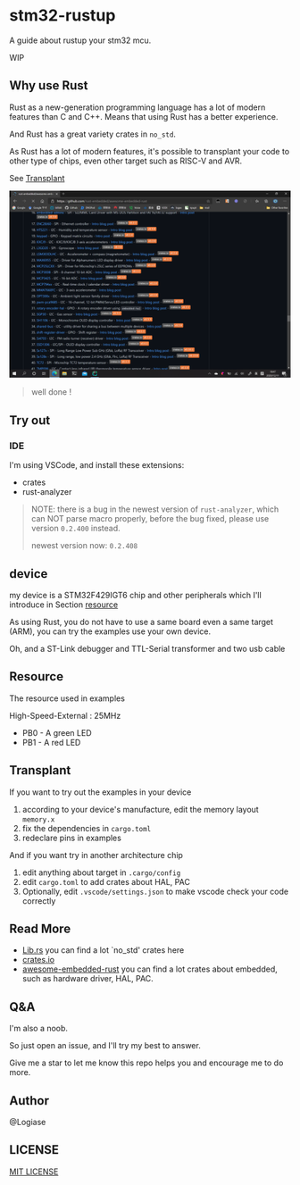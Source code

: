 # stm32-rustup

A guide about rustup your stm32 mcu.

WIP

## Why use Rust

Rust as a new-generation programming language has a lot of
modern features than C and C++.
Means that using Rust has a better experience.

And Rust has a great variety crates in `no_std`.

As Rust has a lot of modern features, it's possible to transplant your code
to other type of chips, even other target such as RISC-V and AVR.

See [Transplant](#Transplant)

![crates](/imgs/crates.png)

> well done !

## Try out

### IDE

I'm using VSCode, and install these extensions:

- crates
- rust-analyzer

> NOTE: there is a bug in the newest version of `rust-analyzer`,
> which can NOT parse macro properly, before the bug fixed,
> please use version `0.2.400` instead.
>
> newest version now: `0.2.408`

## device

my device is a STM32F429IGT6 chip and other peripherals
which I'll introduce in Section [resource](#resource)

As using Rust, you do not have to use a same board even a same target (ARM),
you can try the examples use your own device.

Oh, and a ST-Link debugger and TTL-Serial transformer and two usb cable

## Resource

The resource used in examples

High-Speed-External : 25MHz

- PB0 - A green LED
- PB1 - A red LED

## Transplant

If you want to try out the examples in your device

1. according to your device's manufacture, edit the memory layout `memory.x`
2. fix the dependencies in `cargo.toml`
3. redeclare pins in examples

And if you want try in another architecture chip

1. edit anything about target in `.cargo/config`
2. edit `cargo.toml` to add crates about HAL, PAC
3. Optionally, edit `.vscode/settings.json` to make vscode check your code correctly

## Read More

- [Lib.rs](https://lib.rs) you can find a lot `no_std' crates here
- [crates.io](https://crates.io)
- [awesome-embedded-rust](https://github.com/rust-embedded/awesome-embedded-rust)
  you can find a lot crates about embedded, such as hardware driver, HAL, PAC.
  
## Q&A

I'm also a noob.

So just open an issue, and I'll try my best to answer.

Give me a star to let me know this repo helps you and encourage me to do more.

## Author

@Logiase

## LICENSE

[MIT LICENSE](./LICENSE)
